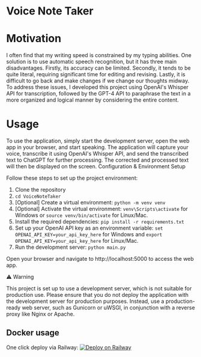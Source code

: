 # Voice Note Taker

# Motivation

I often find that my writing speed is constrained by my typing abilities. One solution is to use automatic speech recognition, but it has three main disadvantages. Firstly, its accuracy can be limited. Secondly, it tends to be quite literal, requiring significant time for editing and revising. Lastly, it is difficult to go back and make changes if we change our thoughts midway. To address these issues, I developed this project using OpenAI's Whisper API for transcription, followed by the GPT-4 API to paraphrase the text in a more organized and logical manner by considering the entire content.

# Usage

To use the application, simply start the development server, open the web app in your browser, and start speaking. The application will capture your voice, transcribe it using OpenAI's Whisper API, and send the transcribed text to ChatGPT for further processing. The corrected and processed text will then be displayed on the screen.
Configuration & Environment Setup

Follow these steps to set up the project environment:

1. Clone the repository
2. `cd VoiceNoteTaker`
3. [Optional] Create a virtual environment: `python -m venv venv`
4. [Optional] Activate the virtual environment: `venv\Scripts\activate` for Windows or `source venv/bin/activate` for Linux/Mac.
5. Install the required dependencies: `pip install -r requirements.txt`
6.  Set up your OpenAI API key as an environment variable: `set OPENAI_API_KEY=your_api_key_here` for Windows and `export OPENAI_API_KEY=your_api_key_here` for Linux/Mac.
7. Run the development server: `python main.py`

Open your browser and navigate to http://localhost:5000 to access the web app.

⚠️ Warning

This project is set up to use a development server, which is not suitable for production use. Please ensure that you do not deploy the application with the development server for production purposes. Instead, use a production-ready web server, such as Gunicorn or uWSGI, in conjunction with a reverse proxy like Nginx or Apache.

## Docker usage
One click deploy via Railway:
[![Deploy on Railway](https://railway.app/button.svg)](https://railway.app/template/JINxPn?referralCode=GfxT3U)